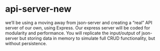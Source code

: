 # api-server-new
we’ll be using a moving away from json-server and creating a “real” API server of our own, using Express. Our express server will be coded for modularity and performance. You will replicate the input/output of json-server but storing data in memory to simulate full CRUD functionality, but without persistence.
